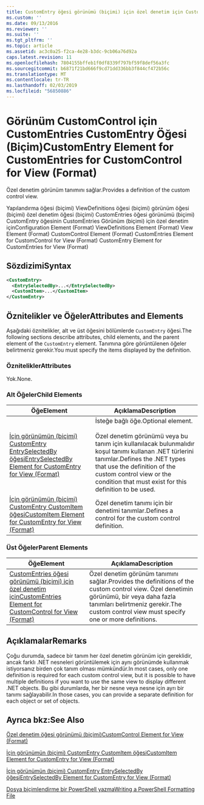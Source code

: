 ```yaml
---
title: CustomEntry öğesi görünümü (biçimi) için özel denetim için CustomEntries için | Microsoft Docs
ms.custom: ''
ms.date: 09/13/2016
ms.reviewer: ''
ms.suite: ''
ms.tgt_pltfrm: ''
ms.topic: article
ms.assetid: ac3c0a25-f2ca-4e28-b3dc-9cb06a76d92a
caps.latest.revision: 11
ms.openlocfilehash: 7804155bffeb1f0df8339f797bf59f8def56a3fc
ms.sourcegitcommit: b6871f21bd666f9cd71dd336bb3f844cf472b56c
ms.translationtype: MT
ms.contentlocale: tr-TR
ms.lasthandoff: 02/03/2019
ms.locfileid: "56850886"
---
```

# <a name="customentry-element-for-customentries-for-customcontrol-for-view-format"></a><span data-ttu-id="63530-102">Görünüm CustomControl için CustomEntries CustomEntry Öğesi (Biçim)</span><span class="sxs-lookup"><span data-stu-id="63530-102">CustomEntry Element for CustomEntries for CustomControl for View (Format)</span></span>

<span data-ttu-id="63530-103">Özel denetim görünüm tanımını sağlar.</span><span class="sxs-lookup"><span data-stu-id="63530-103">Provides a definition of the custom control view.</span></span>

<span data-ttu-id="63530-104">Yapılandırma öğesi (biçimi) ViewDefinitions öğesi (biçimi) görünüm öğesi (biçimi) özel denetim öğesi (biçimi) CustomEntries öğesi görünümü (biçimi) CustomEntry öğesinin CustomEntries Görünüm (biçimi) için özel denetim için</span><span class="sxs-lookup"><span data-stu-id="63530-104">Configuration Element (Format) ViewDefinitions Element (Format) View Element (Format) CustomControl Element (Format) CustomEntries Element for CustomControl for View (Format) CustomEntry Element for CustomEntries for View (Format)</span></span>

## <a name="syntax"></a><span data-ttu-id="63530-105">Sözdizimi</span><span class="sxs-lookup"><span data-stu-id="63530-105">Syntax</span></span>

```xml
<CustomEntry>
  <EntrySelectedBy>...</EntrySelectedBy>
  <CustomItem>...</CustomItem>
</CustomEntry>
```

## <a name="attributes-and-elements"></a><span data-ttu-id="63530-106">Öznitelikler ve Öğeler</span><span class="sxs-lookup"><span data-stu-id="63530-106">Attributes and Elements</span></span>

<span data-ttu-id="63530-107">Aşağıdaki öznitelikler, alt ve üst öğesini bölümlerde `CustomEntry` öğesi.</span><span class="sxs-lookup"><span data-stu-id="63530-107">The following sections describe attributes, child elements, and the parent element of the `CustomEntry` element.</span></span> <span data-ttu-id="63530-108">Tanımına göre görüntülenen öğeler belirtmeniz gerekir.</span><span class="sxs-lookup"><span data-stu-id="63530-108">You must specify the items displayed by the definition.</span></span>

### <a name="attributes"></a><span data-ttu-id="63530-109">Öznitelikler</span><span class="sxs-lookup"><span data-stu-id="63530-109">Attributes</span></span>

<span data-ttu-id="63530-110">Yok.</span><span class="sxs-lookup"><span data-stu-id="63530-110">None.</span></span>

### <a name="child-elements"></a><span data-ttu-id="63530-111">Alt Öğeler</span><span class="sxs-lookup"><span data-stu-id="63530-111">Child Elements</span></span>

|<span data-ttu-id="63530-112">Öğe</span><span class="sxs-lookup"><span data-stu-id="63530-112">Element</span></span>|<span data-ttu-id="63530-113">Açıklama</span><span class="sxs-lookup"><span data-stu-id="63530-113">Description</span></span>|
|-------------|-----------------|
|[<span data-ttu-id="63530-114">İçin görünümün (biçimi) CustomEntry EntrySelectedBy öğesi</span><span class="sxs-lookup"><span data-stu-id="63530-114">EntrySelectedBy Element for CustomEntry for View (Format)</span></span>](./entryselectedby-element-for-customentry-for-customcontrol-for-view-format.md)|<span data-ttu-id="63530-115">İsteğe bağlı öğe.</span><span class="sxs-lookup"><span data-stu-id="63530-115">Optional element.</span></span><br /><br /> <span data-ttu-id="63530-116">Özel denetim görünümü veya bu tanım için kullanılacak bulunmalıdır koşul tanımı kullanan .NET türlerini tanımlar.</span><span class="sxs-lookup"><span data-stu-id="63530-116">Defines the .NET types that use the definition of the custom control view or the condition that must exist for this definition to be used.</span></span>|
|[<span data-ttu-id="63530-117">İçin görünümün (biçimi) CustomEntry CustomItem öğesi</span><span class="sxs-lookup"><span data-stu-id="63530-117">CustomItem Element for CustomEntry for View (Format)</span></span>](./customitem-element-for-customentry-for-customcontrol-for-view-format.md)|<span data-ttu-id="63530-118">Özel denetim tanımı için bir denetimi tanımlar.</span><span class="sxs-lookup"><span data-stu-id="63530-118">Defines a control for the custom control definition.</span></span>|

### <a name="parent-elements"></a><span data-ttu-id="63530-119">Üst Öğeler</span><span class="sxs-lookup"><span data-stu-id="63530-119">Parent Elements</span></span>

|<span data-ttu-id="63530-120">Öğe</span><span class="sxs-lookup"><span data-stu-id="63530-120">Element</span></span>|<span data-ttu-id="63530-121">Açıklama</span><span class="sxs-lookup"><span data-stu-id="63530-121">Description</span></span>|
|-------------|-----------------|
|[<span data-ttu-id="63530-122">CustomEntries öğesi görünümü (biçimi) için özel denetim için</span><span class="sxs-lookup"><span data-stu-id="63530-122">CustomEntries Element for CustomControl for View (Format)</span></span>](./customentries-element-for-customcontrol-for-view-format.md)|<span data-ttu-id="63530-123">Özel denetim görünüm tanımını sağlar.</span><span class="sxs-lookup"><span data-stu-id="63530-123">Provides the definitions of the custom control view.</span></span> <span data-ttu-id="63530-124">Özel denetimin görünümü, bir veya daha fazla tanımları belirtmeniz gerekir.</span><span class="sxs-lookup"><span data-stu-id="63530-124">The custom control view must specify one or more definitions.</span></span>|

## <a name="remarks"></a><span data-ttu-id="63530-125">Açıklamalar</span><span class="sxs-lookup"><span data-stu-id="63530-125">Remarks</span></span>

<span data-ttu-id="63530-126">Çoğu durumda, sadece bir tanım her özel denetim görünüm için gereklidir, ancak farklı .NET nesneleri görüntülemek için aynı görünümde kullanmak istiyorsanız birden çok tanım olması mümkündür.</span><span class="sxs-lookup"><span data-stu-id="63530-126">In most cases, only one definition is required for each custom control view, but it is possible to have multiple definitions if you want to use the same view to display different .NET objects.</span></span> <span data-ttu-id="63530-127">Bu gibi durumlarda, her bir nesne veya nesne için ayrı bir tanımı sağlayabilir.</span><span class="sxs-lookup"><span data-stu-id="63530-127">In those cases, you can provide a separate definition for each object or set of objects.</span></span>

## <a name="see-also"></a><span data-ttu-id="63530-128">Ayrıca bkz:</span><span class="sxs-lookup"><span data-stu-id="63530-128">See Also</span></span>

[<span data-ttu-id="63530-129">Özel denetim öğesi görünümü (biçimi)</span><span class="sxs-lookup"><span data-stu-id="63530-129">CustomControl Element for View (Format)</span></span>](./customcontrol-element-for-view-format.md)

[<span data-ttu-id="63530-130">İçin görünümün (biçimi) CustomEntry CustomItem öğesi</span><span class="sxs-lookup"><span data-stu-id="63530-130">CustomItem Element for CustomEntry for View (Format)</span></span>](./customitem-element-for-customentry-for-customcontrol-for-view-format.md)

[<span data-ttu-id="63530-131">İçin görünümün (biçimi) CustomEntry EntrySelectedBy öğesi</span><span class="sxs-lookup"><span data-stu-id="63530-131">EntrySelectedBy Element for CustomEntry for View (Format)</span></span>](./entryselectedby-element-for-customentry-for-customcontrol-for-view-format.md)

[<span data-ttu-id="63530-132">Dosya biçimlendirme bir PowerShell yazma</span><span class="sxs-lookup"><span data-stu-id="63530-132">Writing a PowerShell Formatting File</span></span>](./writing-a-powershell-formatting-file.md)

